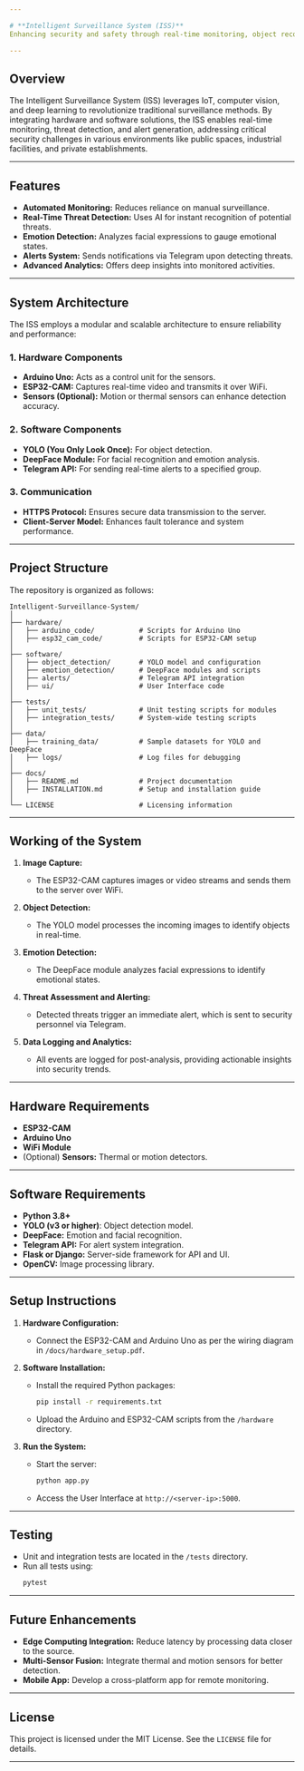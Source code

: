 ```yaml
---

# **Intelligent Surveillance System (ISS)**  
Enhancing security and safety through real-time monitoring, object recognition, and emotion detection.

---
```


## **Overview**  
The Intelligent Surveillance System (ISS) leverages IoT, computer vision, and deep learning to revolutionize traditional surveillance methods. By integrating hardware and software solutions, the ISS enables real-time monitoring, threat detection, and alert generation, addressing critical security challenges in various environments like public spaces, industrial facilities, and private establishments.

---

## **Features**  
- **Automated Monitoring:** Reduces reliance on manual surveillance.
- **Real-Time Threat Detection:** Uses AI for instant recognition of potential threats.
- **Emotion Detection:** Analyzes facial expressions to gauge emotional states.
- **Alerts System:** Sends notifications via Telegram upon detecting threats.
- **Advanced Analytics:** Offers deep insights into monitored activities.

---

## **System Architecture**  
The ISS employs a modular and scalable architecture to ensure reliability and performance:

### 1. **Hardware Components**
- **Arduino Uno:** Acts as a control unit for the sensors.
- **ESP32-CAM:** Captures real-time video and transmits it over WiFi.  
- **Sensors (Optional):** Motion or thermal sensors can enhance detection accuracy.

### 2. **Software Components**
- **YOLO (You Only Look Once):** For object detection.  
- **DeepFace Module:** For facial recognition and emotion analysis.
- **Telegram API:** For sending real-time alerts to a specified group.

### 3. **Communication**
- **HTTPS Protocol:** Ensures secure data transmission to the server.
- **Client-Server Model:** Enhances fault tolerance and system performance.

---

## **Project Structure**  
The repository is organized as follows:

```
Intelligent-Surveillance-System/
│
├── hardware/
│   ├── arduino_code/           # Scripts for Arduino Uno
│   ├── esp32_cam_code/         # Scripts for ESP32-CAM setup
│
├── software/
│   ├── object_detection/       # YOLO model and configuration
│   ├── emotion_detection/      # DeepFace modules and scripts
│   ├── alerts/                 # Telegram API integration
│   ├── ui/                     # User Interface code
│
├── tests/
│   ├── unit_tests/             # Unit testing scripts for modules
│   ├── integration_tests/      # System-wide testing scripts
│
├── data/
│   ├── training_data/          # Sample datasets for YOLO and DeepFace
│   ├── logs/                   # Log files for debugging
│
├── docs/
│   ├── README.md               # Project documentation
│   ├── INSTALLATION.md         # Setup and installation guide
│
└── LICENSE                     # Licensing information
```

---

## **Working of the System**  
1. **Image Capture:**  
   - The ESP32-CAM captures images or video streams and sends them to the server over WiFi.  

2. **Object Detection:**  
   - The YOLO model processes the incoming images to identify objects in real-time.  

3. **Emotion Detection:**  
   - The DeepFace module analyzes facial expressions to identify emotional states.

4. **Threat Assessment and Alerting:**  
   - Detected threats trigger an immediate alert, which is sent to security personnel via Telegram.

5. **Data Logging and Analytics:**  
   - All events are logged for post-analysis, providing actionable insights into security trends.

---

## **Hardware Requirements**
- **ESP32-CAM**
- **Arduino Uno**
- **WiFi Module**
- (Optional) **Sensors:** Thermal or motion detectors.

---

## **Software Requirements**
- **Python 3.8+**
- **YOLO (v3 or higher)**: Object detection model.
- **DeepFace:** Emotion and facial recognition.
- **Telegram API:** For alert system integration.
- **Flask or Django:** Server-side framework for API and UI.
- **OpenCV:** Image processing library.

---

## **Setup Instructions**
1. **Hardware Configuration:**
   - Connect the ESP32-CAM and Arduino Uno as per the wiring diagram in `/docs/hardware_setup.pdf`.

2. **Software Installation:**
   - Install the required Python packages:  
     ```bash
     pip install -r requirements.txt
     ```
   - Upload the Arduino and ESP32-CAM scripts from the `/hardware` directory.

3. **Run the System:**
   - Start the server:  
     ```bash
     python app.py
     ```
   - Access the User Interface at `http://<server-ip>:5000`.

---

## **Testing**
- Unit and integration tests are located in the `/tests` directory.
- Run all tests using:  
  ```bash
  pytest
  ```

---

## **Future Enhancements**
- **Edge Computing Integration:** Reduce latency by processing data closer to the source.
- **Multi-Sensor Fusion:** Integrate thermal and motion sensors for better detection.
- **Mobile App:** Develop a cross-platform app for remote monitoring.

---

## **License**
This project is licensed under the MIT License. See the `LICENSE` file for details.

---
